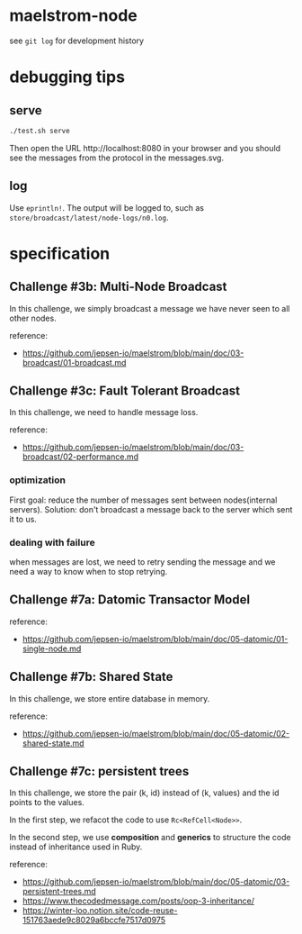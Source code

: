 # maelstrom-node

see `git log` for development history

# debugging tips

## serve

```bash
./test.sh serve
```

Then open the URL http://localhost:8080 in your browser and you should see the
messages from the protocol in the messages.svg.

## log

Use `eprintln!`. The output will be logged to, such as `store/broadcast/latest/node-logs/n0.log`.


# specification

## Challenge #3b: Multi-Node Broadcast

In this challenge, we simply broadcast a message we have never seen to all other
nodes.

reference:
  * https://github.com/jepsen-io/maelstrom/blob/main/doc/03-broadcast/01-broadcast.md


## Challenge #3c: Fault Tolerant Broadcast

In this challenge, we need to handle message loss.

reference:
  * https://github.com/jepsen-io/maelstrom/blob/main/doc/03-broadcast/02-performance.md

### optimization

First goal: reduce the number of messages sent between nodes(internal servers).
Solution: don't broadcast a message back to the server which sent it to us.

### dealing with failure

when messages are lost, we need to retry sending the message and we need a way to know when to stop retrying.

## Challenge #7a: Datomic Transactor Model

reference:
  * https://github.com/jepsen-io/maelstrom/blob/main/doc/05-datomic/01-single-node.md

## Challenge #7b: Shared State

In this challenge, we store entire database in memory.

reference:
  * https://github.com/jepsen-io/maelstrom/blob/main/doc/05-datomic/02-shared-state.md


## Challenge #7c: persistent trees

In this challenge, we store the pair (k, id) instead of (k, values) and the id
points to the values.

In the first step, we refacot the code to use `Rc<RefCell<Node>>`.

In the second step, we use **composition** and **generics** to structure the code instead of inheritance used in Ruby.

reference:
  * https://github.com/jepsen-io/maelstrom/blob/main/doc/05-datomic/03-persistent-trees.md
  * https://www.thecodedmessage.com/posts/oop-3-inheritance/
  * https://winter-loo.notion.site/code-reuse-151763aede9c8029a6bccfe7517d0975